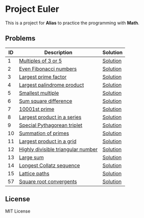 # Project Euler

This is a project for **Alias** to practice the programming with **Math**.

## Problems

| ID  | Description                                                               | Solution                 |
| --- | ------------------------------------------------------------------------- | ------------------------ |
| 1   | [Multiples of 3 or 5](https://projecteuler.net/problem=1)                 | [Solution](problem1.py)  |
| 2   | [Even Fibonacci numbers](https://projecteuler.net/problem=2)              | [Solution](problem2.py)  |
| 3   | [Largest prime factor](https://projecteuler.net/problem=3)                | [Solution](problem3.py)  |
| 4   | [Largest palindrome product](https://projecteuler.net/problem=4)          | [Solution](problem4.py)  |
| 5   | [Smallest multiple](https://projecteuler.net/problem=5)                   | [Solution](problem5.py)  |
| 6   | [Sum square difference](https://projecteuler.net/problem=6)               | [Solution](problem6.py)  |
| 7   | [10001st prime](https://projecteuler.net/problem=7)                       | [Solution](problem7.py)  |
| 8   | [Largest product in a series](https://projecteuler.net/problem=8)         | [Solution](problem8.py)  |
| 9   | [Special Pythagorean triplet](https://projecteuler.net/problem=9)         | [Solution](problem9.py)  |
| 10  | [Summation of primes](https://projecteuler.net/problem=10)                | [Solution](problem10.py) |
| 11  | [Largest product in a grid](https://projecteuler.net/problem=11)          | [Solution](problem11.py) |
| 12  | [Highly divisible triangular number](https://projecteuler.net/problem=12) | [Solution](problem12.py) |
| 13  | [Large sum](https://projecteuler.net/problem=13)                          | [Solution](problem13.py) |
| 14  | [Longest Collatz sequence](https://projecteuler.net/problem=14)           | [Solution](problem14.py) |
| 15  | [Lattice paths](https://projecteuler.net/problem=15)                      | [Solution](problem15.py) |
| 57  | [Square root convergents](https://projecteuler.net/problem=57)            | [Solution](problem57.py) |

## License

MIT License
